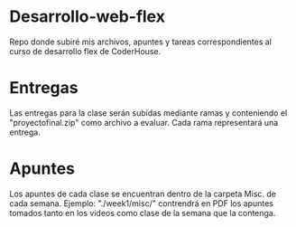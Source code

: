# Desarrollo-web-flex
 Repo donde subiré mis archivos, apuntes y tareas correspondientes al curso de desarrollo flex de CoderHouse.

# Entregas
 Las entregas para la clase serán subidas mediante ramas y conteniendo el "proyectofinal.zip" como archivo a evaluar. Cada rama representará una entrega.

 # Apuntes
 Los apuntes de cada clase se encuentran dentro de la carpeta Misc. de cada semana. Ejemplo:  "./week1/misc/" contrendrá en PDF los apuntes tomados tanto en los videos como clase de la semana que la contenga.
